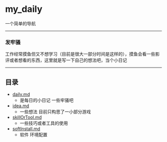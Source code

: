 # my_daily

一个简单的导航

---

### 发牢骚

工作经常摸鱼但又不想学习（目前是很大一部分时间是这样的），摸鱼会看一些影评或者想看的东西，这里就是写一下自己的想法吧，当个小日记

---

## 目录

- [daily.md](src/daily/index.md)
    - 是每日的小日记 一些牢骚吧
- [idea.md](src/idea)
    - 一些想法 目前只构思了一小部分游戏
- [skillOrTool.md](src/skillOrTool/index.md)
    - 一些技巧或者工具的使用
- [softInstall.md](src/OS/OS_Windows/index.md)
    - 软件 环境配置
